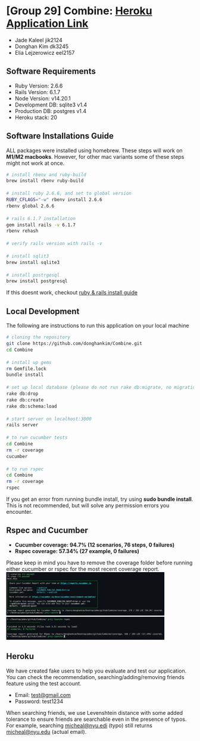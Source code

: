 # [Group 29] Combine: <a href="https://group29-combine.herokuapp.com/" target="_blank">Heroku Application Link</a>

* Jade Kaleel jik2124
* Donghan Kim dk3245
* Elia Lejzerowicz eel2157

## Software Requirements
* Ruby Version: 2.6.6
* Rails Version: 6.1.7
* Node Version: v14.20.1
* Development DB: sqlite3 v1.4
* Production DB: postgres v1.4
* Heroku stack: 20

## Software Installations Guide
ALL packages were installed using homebrew. These steps will work on **M1/M2 macbooks**. However, for other mac variants some of these steps might not work at once.
```sh
# install rbenv and ruby-build
brew install rbenv ruby-build

# install ruby 2.6.6, and set to global version
RUBY_CFLAGS="-w" rbenv install 2.6.6
rbenv global 2.6.6

# rails 6.1.7 installation
gem install rails -v 6.1.7
rbenv rehash

# verify rails version with rails -v

# install sqlit3
brew install sqlite3

# install postrgesql
brew install postgresql
```
If this doesnt work, checkout <a href="https://gorails.com/setup/macos/12-monterey" target="_blank">ruby & rails install guide</a>

## Local Development
The following are instructions to run this application on your local machine
```sh
# cloning the repository
git clone https://github.com/donghankim/Combine.git
cd Combine

# install up gems
rm Gemfile.lock
bundle install

# set up local database (please do not run rake db:migrate, no migration files have been uploaded!)
rake db:drop
rake db:create
rake db:schema:load

# start server on localhost:3000
rails server

# to run cucumber tests
cd Combine
rm -r coverage
cucumber

# to run rspec
cd Combine
rm -r coverage
rspec
```
If you get an error from running bundle install, try using **sudo bundle install**. This is not recommended, but will solve any permission errors you encounter.

## Rspec and Cucumber
* <strong>Cucumber coverage: 94.7% (12 scenarios, 76 steps, 0 failures)</strong>
* <strong>Rspec coverage: 57.34% (27 example, 0 failures)</strong>

Please keep in mind you have to remove the coverage folder before running either cucumber or rspec for the most recent coverage report.
<img src="media/cucumber.png" width="425"/><img src="media/rspec.png" width="425"/>

## Heroku
We have created fake users to help you evaluate and test our application. You can check the recommendation, searching/adding/removing friends feature using the test account.
* Email: test@gmail.com
* Password: test1234

When searching friends, we use Levenshtein distance with some added tolerance to ensure friends are searchable even in the presence of typos. For example, searching micheal@nyu.edi (typo) still returns micheal@nyu.edu (actual email).
